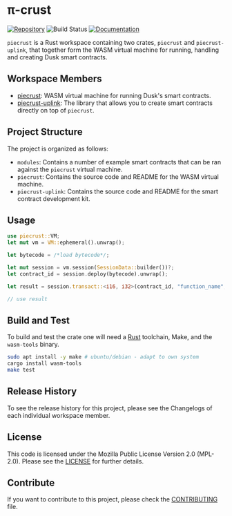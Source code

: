 # π-crust

[![Repository](https://img.shields.io/badge/github-piecrust-blueviolet?logo=github)](https://github.com/dusk-network/piecrust)
![Build Status](https://github.com/dusk-network/piecrust/workflows/build/badge.svg)
[![Documentation](https://img.shields.io/badge/docs-piecrust-blue?logo=rust)](https://docs.rs/piecrust/)

`piecrust` is a Rust workspace containing two crates, `piecrust` and `piecrust-uplink`, that together form the WASM virtual machine for running, handling and creating Dusk smart contracts.

## Workspace Members

- [piecrust](piecrust/README.md): WASM virtual machine for running Dusk's smart contracts.
- [piecrust-uplink](piecrust-uplink/README.md): The library that allows you to create smart contracts directly on top of `piecrust`.

## Project Structure

The project is organized as follows:

- `modules`: Contains a number of example smart contracts that can be ran against the `piecrust` virtual machine.
- `piecrust`: Contains the source code and README for the WASM virtual machine.
- `piecrust-uplink`: Contains the source code and README for the smart contract development kit.

## Usage

```rust
use piecrust::VM;
let mut vm = VM::ephemeral().unwrap();

let bytecode = /*load bytecode*/;

let mut session = vm.session(SessionData::builder())?;
let contract_id = session.deploy(bytecode).unwrap();

let result = session.transact::<i16, i32>(contract_id, "function_name", &0x11)?;

// use result
```

## Build and Test

To build and test the crate one will need a
[Rust](https://www.rust-lang.org/tools/install) toolchain, Make, and the
`wasm-tools` binary.

```sh
sudo apt install -y make # ubuntu/debian - adapt to own system
cargo install wasm-tools
make test
```

## Release History

To see the release history for this project, please see the Changelogs of each individual workspace member.

## License

This code is licensed under the Mozilla Public License Version 2.0 (MPL-2.0). Please see the [LICENSE](./LICENSE) for further details.

## Contribute

If you want to contribute to this project, please check the [CONTRIBUTING](https://github.com/dusk-network/.github/blob/main/.github/CONTRIBUTING.md) file.
